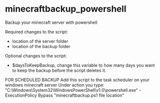 # minecraftbackup_powershell
Backup your minecraft server with powershell

Required changes to the script:
  - location of the server folder
  - location of the backup folder
 
Optional changes to the script:
  - $daysToKeepBackup, change this variable to how many days you want to keep the backup before the script deletes it. 

FOR SCHEDULED BACKUP
Add this script to the task scheduler on your windows minecraft server
Under action you type:
  "C:\Windows\System32\WindowsPowerShell\v1.0\powershell.exe"  -ExecutionPolicy Bypass "minecraftbackup.ps1 file location" 
